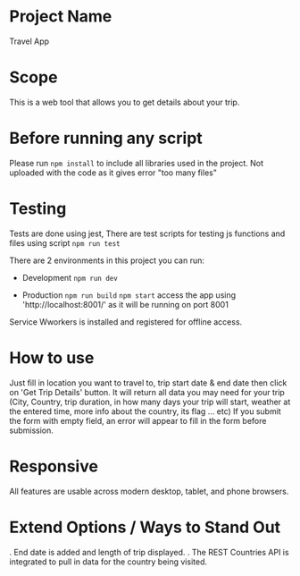 # Project Name
Travel App

# Scope
This is a web tool that allows you to get details about your trip.

# Before running any script
Please run `npm install` to include all libraries used in the project. Not uploaded with the code as it gives error "too many files"

# Testing
Tests are done using jest, There are test scripts for testing js functions and files using script `npm run test` 
  
There are 2 environments in this project you can run:

- Development
`npm run dev`

- Production
`npm run build`
`npm start` 
access the app using 'http://localhost:8001/' as it will be running on port 8001

Service Wworkers is installed and registered for offline access.

# How to use
Just fill in location you want to travel to, trip start date & end date then click on 'Get Trip Details' button. It will return all data you may need for your trip (City, Country, trip duration, in how many days your trip will start, weather at the entered time, more info about the country, its flag ... etc)
If you submit the form with empty field, an error will appear to fill in the form before submission.

# Responsive
All features are usable across modern desktop, tablet, and phone browsers.

# Extend Options / Ways to Stand Out
. End date is added and length of trip displayed.
. The REST Countries API is integrated to pull in data for the country being visited.










